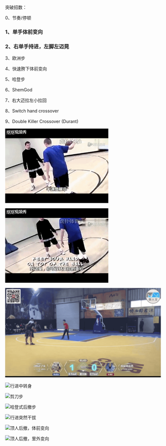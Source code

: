 突破招数：

0、节奏/停顿

### 1、单手体前变向

### 2、右单手持进，左脚左迈晃

3、欧洲步

4、快速胯下体前变向

5、哈登步

6、ShemGod

7、右大迈拉左小拉回

8、Switch hand crossover

9、Double Killer Crossover (Durant)

![节奏0](./篮球.ftd/节奏0.gif)

![节奏1](./篮球.ftd/节奏1.gif)

![欧洲步1](./篮球.ftd/欧洲步1.gif)

![行进中转身](./篮球.ftd/行进中转身.gif)



![剪刀步](./篮球.ftd/剪刀步.gif)

![哈登式后撤步](./篮球.ftd/哈登式后撤步.gif)

![行进突然干拔](./篮球.ftd/行进突然干拔.gif)

![顶人后撤，体前变向](./篮球.ftd/顶人后撤，体前变向.gif)

![顶人后撤，里外变向](./篮球.ftd/顶人后撤，里外变向.gif)